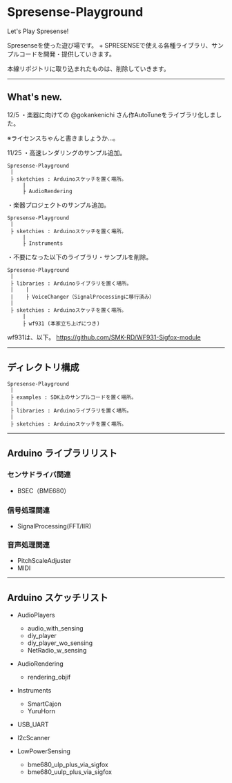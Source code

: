 # Spresense-Playground
Let's Play Spresense!

Spresenseを使った遊び場です。 + 
SPRESENSEで使える各種ライブラリ、サンプルコードを開発・提供していきます。

本線リポジトリに取り込まれたものは、削除していきます。

--------------------
## What's new.

12/5 
・楽器に向けての @gokankenichi さん作AutoTuneをライブラリ化しました。

※ライセンスちゃんと書きましょうか…。


11/25 
・高速レンダリングのサンプル追加。

```
Spresense-Playground
 |
 ├ sketchies : Arduinoスケッチを置く場所。
     |
     ├ AudioRendering
```

・楽器プロジェクトのサンプル追加。

```
Spresense-Playground
 |
 ├ sketchies : Arduinoスケッチを置く場所。
     |
     ├ Instruments
```


・不要になった以下のライブラリ・サンプルを削除。

```
Spresense-Playground
 |
 ├ libraries : Arduinoライブラリを置く場所。
 |    |
 |    ├ VoiceChanger（SignalProcessingに移行済み）
 | 
 ├ sketchies : Arduinoスケッチを置く場所。
     |
     ├ wf931 (本家立ち上げにつき)
```


wf931は、以下。
https://github.com/SMK-RD/WF931-Sigfox-module


--------------------
## ディレクトリ構成

```
Spresense-Playground
 |
 ├ examples : SDK上のサンプルコードを置く場所。
 |
 ├ libraries : Arduinoライブラリを置く場所。
 |
 ├ sketchies : Arduinoスケッチを置く場所。
```

---
## Arduino ライブラリリスト

### センサドライバ関連
* BSEC（BME680）

### 信号処理関連
* SignalProcessing(FFT/IIR)

### 音声処理関連
* PitchScaleAdjuster
* MIDI

---
## Arduino スケッチリスト
- AudioPlayers
    - audio_with_sensing
    - diy_player
    - diy_player_wo_sensing
    - NetRadio_w_sensing

- AudioRendering
    - rendering_objif

- Instruments
    - SmartCajon
    - YuruHorn

- USB_UART
- I2cScanner
- LowPowerSensing
    - bme680_ulp_plus_via_sigfox
    - bme680_uulp_plus_via_sigfox



